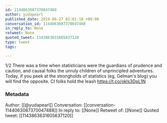 ```yaml
---
id: 1144063087370047488
author: yudapearl
published_date: 2019-06-27 02:01:10 +00:00
conversation_id: 1144063087370047488
in_reply_to: None
retweet: None
quoted_tweet: 1143863631605637120
type: tweet
tags:

---
```


1/2 There was a time when statisticians were the guardians of prudence and caution, and causal folks the unruly children of unprincipled adventures. Today, if you peek at the strongholds of statistics (eg, Gelman's blog) you will find the opposite. CI folks hold the leash https://t.co/okls3DpL1N

### Metadata

Author: [[@yudapearl]]
Conversation: [[conversation-1144063087370047488]]
In reply to: [[None]]
Retweet of: [[None]]
Quoted tweet: [[1143863631605637120]]
